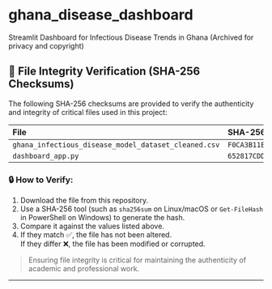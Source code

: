 # ghana_disease_dashboard
Streamlit Dashboard for Infectious Disease Trends in Ghana
(Archived for privacy and copyright)
## 📄 File Integrity Verification (SHA-256 Checksums)

The following SHA-256 checksums are provided to verify the authenticity and integrity of critical files used in this project:

| File | SHA-256 Checksum |
|:----|:-----------------|
| `ghana_infectious_disease_model_dataset_cleaned.csv` | `F0CA3B11EAB890A22AEB910AEC2870C2C3E09523349AE1DB3BE2832ADC2DC71` |
| `dashboard_app.py` | `652817CDD1BE012630D86B2071980563D3F0381E1F5BFAA6CE1CD59632AF828F` |

### 🔒 How to Verify:

1. Download the file from this repository.
2. Use a SHA-256 tool (such as `sha256sum` on Linux/macOS or `Get-FileHash` in PowerShell on Windows) to generate the hash.
3. Compare it against the values listed above.
4. If they match ✅, the file has not been altered.  
   If they differ ❌, the file has been modified or corrupted.

> Ensuring file integrity is critical for maintaining the authenticity of academic and professional work.

---

